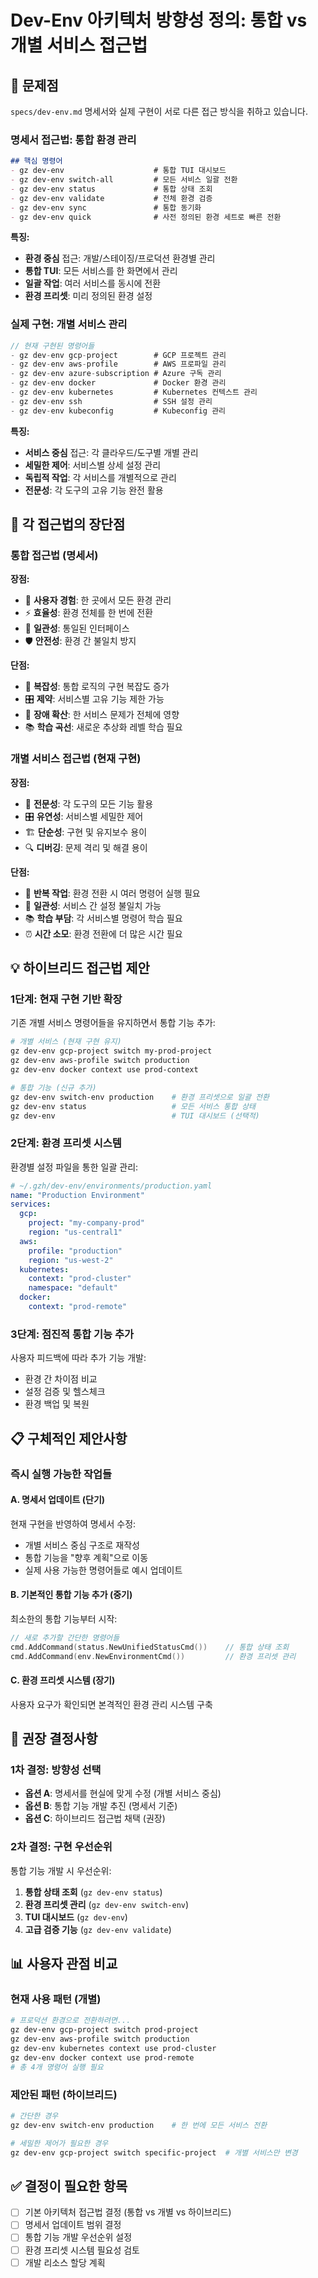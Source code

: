 # Dev-Env 아키텍처 방향성 정의: 통합 vs 개별 서비스 접근법

## 🎯 문제점

`specs/dev-env.md` 명세서와 실제 구현이 서로 다른 접근 방식을 취하고 있습니다.

### 명세서 접근법: 통합 환경 관리
```markdown
## 핵심 명령어
- gz dev-env                    # 통합 TUI 대시보드
- gz dev-env switch-all         # 모든 서비스 일괄 전환
- gz dev-env status             # 통합 상태 조회
- gz dev-env validate           # 전체 환경 검증
- gz dev-env sync               # 통합 동기화
- gz dev-env quick              # 사전 정의된 환경 세트로 빠른 전환
```

**특징:**
- **환경 중심** 접근: 개발/스테이징/프로덕션 환경별 관리
- **통합 TUI**: 모든 서비스를 한 화면에서 관리
- **일괄 작업**: 여러 서비스를 동시에 전환
- **환경 프리셋**: 미리 정의된 환경 설정

### 실제 구현: 개별 서비스 관리
```go
// 현재 구현된 명령어들
- gz dev-env gcp-project        # GCP 프로젝트 관리
- gz dev-env aws-profile        # AWS 프로파일 관리
- gz dev-env azure-subscription # Azure 구독 관리
- gz dev-env docker             # Docker 환경 관리
- gz dev-env kubernetes         # Kubernetes 컨텍스트 관리
- gz dev-env ssh                # SSH 설정 관리
- gz dev-env kubeconfig         # Kubeconfig 관리
```

**특징:**
- **서비스 중심** 접근: 각 클라우드/도구별 개별 관리
- **세밀한 제어**: 서비스별 상세 설정 관리
- **독립적 작업**: 각 서비스를 개별적으로 관리
- **전문성**: 각 도구의 고유 기능 완전 활용

## 🤔 각 접근법의 장단점

### 통합 접근법 (명세서)
**장점:**
- 🚀 **사용자 경험**: 한 곳에서 모든 환경 관리
- ⚡ **효율성**: 환경 전체를 한 번에 전환
- 🎯 **일관성**: 통일된 인터페이스
- 🛡️ **안전성**: 환경 간 불일치 방지

**단점:**
- 🔧 **복잡성**: 통합 로직의 구현 복잡도 증가
- 🎛️ **제약**: 서비스별 고유 기능 제한 가능
- 🐛 **장애 확산**: 한 서비스 문제가 전체에 영향
- 📚 **학습 곡선**: 새로운 추상화 레벨 학습 필요

### 개별 서비스 접근법 (현재 구현)
**장점:**
- 🔧 **전문성**: 각 도구의 모든 기능 활용
- 🎛️ **유연성**: 서비스별 세밀한 제어
- 🏗️ **단순성**: 구현 및 유지보수 용이
- 🔍 **디버깅**: 문제 격리 및 해결 용이

**단점:**
- 🔄 **반복 작업**: 환경 전환 시 여러 명령어 실행 필요
- 🤝 **일관성**: 서비스 간 설정 불일치 가능
- 📚 **학습 부담**: 각 서비스별 명령어 학습 필요
- ⏰ **시간 소모**: 환경 전환에 더 많은 시간 필요

## 💡 하이브리드 접근법 제안

### 1단계: 현재 구현 기반 확장
기존 개별 서비스 명령어들을 유지하면서 통합 기능 추가:

```bash
# 개별 서비스 (현재 구현 유지)
gz dev-env gcp-project switch my-prod-project
gz dev-env aws-profile switch production
gz dev-env docker context use prod-context

# 통합 기능 (신규 추가)
gz dev-env switch-env production    # 환경 프리셋으로 일괄 전환
gz dev-env status                   # 모든 서비스 통합 상태
gz dev-env                          # TUI 대시보드 (선택적)
```

### 2단계: 환경 프리셋 시스템
환경별 설정 파일을 통한 일괄 관리:

```yaml
# ~/.gzh/dev-env/environments/production.yaml
name: "Production Environment"
services:
  gcp:
    project: "my-company-prod"
    region: "us-central1"
  aws:
    profile: "production"
    region: "us-west-2"
  kubernetes:
    context: "prod-cluster"
    namespace: "default"
  docker:
    context: "prod-remote"
```

### 3단계: 점진적 통합 기능 추가
사용자 피드백에 따라 추가 기능 개발:
- 환경 간 차이점 비교
- 설정 검증 및 헬스체크
- 환경 백업 및 복원

## 📋 구체적인 제안사항

### 즉시 실행 가능한 작업들

#### A. 명세서 업데이트 (단기)
현재 구현을 반영하여 명세서 수정:
- 개별 서비스 중심 구조로 재작성
- 통합 기능을 "향후 계획"으로 이동
- 실제 사용 가능한 명령어들로 예시 업데이트

#### B. 기본적인 통합 기능 추가 (중기)
최소한의 통합 기능부터 시작:
```go
// 새로 추가할 간단한 명령어들
cmd.AddCommand(status.NewUnifiedStatusCmd())    // 통합 상태 조회
cmd.AddCommand(env.NewEnvironmentCmd())         // 환경 프리셋 관리
```

#### C. 환경 프리셋 시스템 (장기)
사용자 요구가 확인되면 본격적인 환경 관리 시스템 구축

## 🎯 권장 결정사항

### 1차 결정: 방향성 선택
- **옵션 A**: 명세서를 현실에 맞게 수정 (개별 서비스 중심)
- **옵션 B**: 통합 기능 개발 추진 (명세서 기준)
- **옵션 C**: 하이브리드 접근법 채택 (권장)

### 2차 결정: 구현 우선순위
통합 기능 개발 시 우선순위:
1. **통합 상태 조회** (`gz dev-env status`)
2. **환경 프리셋 관리** (`gz dev-env switch-env`)
3. **TUI 대시보드** (`gz dev-env`)
4. **고급 검증 기능** (`gz dev-env validate`)

## 📊 사용자 관점 비교

### 현재 사용 패턴 (개별)
```bash
# 프로덕션 환경으로 전환하려면...
gz dev-env gcp-project switch prod-project
gz dev-env aws-profile switch production
gz dev-env kubernetes context use prod-cluster
gz dev-env docker context use prod-remote
# 총 4개 명령어 실행 필요
```

### 제안된 패턴 (하이브리드)
```bash
# 간단한 경우
gz dev-env switch-env production    # 한 번에 모든 서비스 전환

# 세밀한 제어가 필요한 경우
gz dev-env gcp-project switch specific-project  # 개별 서비스만 변경
```

## ✅ 결정이 필요한 항목
- [ ] 기본 아키텍처 접근법 결정 (통합 vs 개별 vs 하이브리드)
- [ ] 명세서 업데이트 범위 결정
- [ ] 통합 기능 개발 우선순위 설정
- [ ] 환경 프리셋 시스템 필요성 검토
- [ ] 개발 리소스 할당 계획
